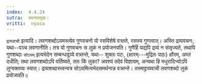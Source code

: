 ```yaml
---
index:  4.4.24
sutra:  लवणाल्लुक्।
vritti:  nyasa
---
```


`द्रव्यवाची` इत्यादि। लवणशब्दोऽयमस्त्येव गुणवचनो यो रसविशेषे वत्र्तते, रसस्य गुणत्वात्। अस्ति द्रव्यवचनः, यथा--पञ्च लवणानीति। तत्र यो गुणवचनः स लुकं न प्रयोजनयति। गुणैर्हि यद्यपि द्रव्यं न संसृज्यते, तथापि गुणशब्दाः `सोऽयम्` इत्यभेदेन सम्बन्धाद्द्रव्ये वत्र्तन्ते, यथा-- शुक्लः पटः, {क्षारम्---मुद्रितः पाठः} क्षौरम्, अम्लं दधीति; तथा लवणशब्दोऽपि वर्तिष्यते, ततः किं लुका? अवश्यं तदेवं विज्ञायम्, अन्यथा हि मधुरादिभ्योऽपि लुग्वक्तव्यः स्यात्। द्रव्यशब्दास्त्वन्यत्र सोऽयमित्यभेदसमर्थनान्न वत्र्तन्ते। तस्माद्द्रव्यवाची लवणशब्दो लुकं प्रयोजयति॥

